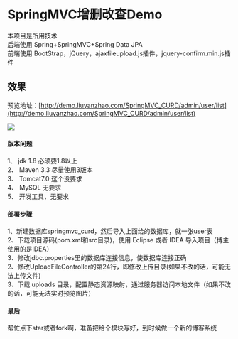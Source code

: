 # SpringMVC增删改查Demo
本项目是所用技术 <br/>
后端使用 Spring+SpringMVC+Spring Data JPA <br/>
前端使用 BootStrap，jQuery，ajaxfileupload.js插件，jquery-confirm.min.js插件 <br/>


## 效果
预览地址：[http://demo.liuyanzhao.com/SpringMVC_CURD/admin/user/list](http://demo.liuyanzhao.com/SpringMVC_CURD/admin/user/list)  <br/>

![](https://liuyanzhao.com/wp-content/uploads/2017/12/curd.jpg)


#### 版本问题
1、 jdk 1.8 必须要1.8以上  <br/>
2、 Maven 3.3 尽量使用3版本  <br/>
3、 Tomcat7.0 这个没要求  <br/>
4、 MySQL 无要求 <br/>
5、 开发工具，无要求 <br/>


#### 部署步骤
1、新建数据库springmvc_curd，然后导入上面给的数据库，就一张user表 <br/>
2、下载项目源码(pom.xml和src目录)，使用 Eclipse 或者 IDEA 导入项目（博主使用的是IDEA） <br/>
3、修改jdbc.properties里的数据库连接信息，使数据库连接正确<br/>
2、修改UploadFileController的第24行，即修改上传目录(如果不改的话，可能无法上传文件)<br/>
3、下载 uploads 目录，配置静态资源映射，通过服务器访问本地文件（如果不改的话，可能无法实时预览图片）<br/>


#### 最后
帮忙点下star或者fork啊，准备把给个模块写好，到时候做一个新的博客系统
